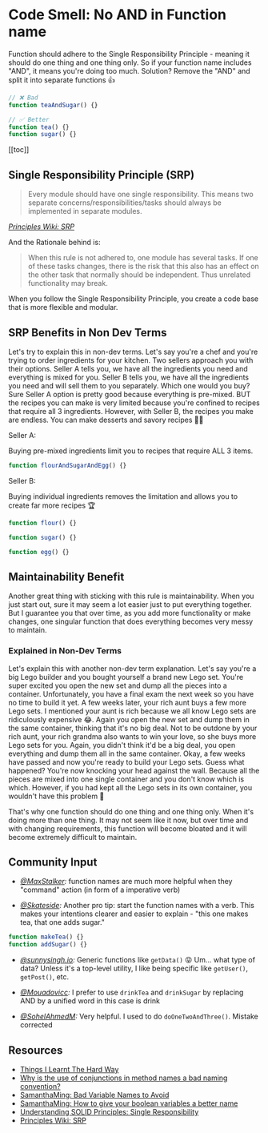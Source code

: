 # Code Smell: No AND in Function name

Function should adhere to the Single Responsibility Principle - meaning it should do one thing and one thing only. So if your function name includes "AND", it means you're doing too much. Solution? Remove the "AND" and split it into separate functions 👍

```javascript
// ❌ Bad
function teaAndSugar() {}

// ✅ Better
function tea() {}
function sugar() {}
```

[[toc]]

## Single Responsibility Principle (SRP)

> Every module should have one single responsibility. This means two separate concerns/responsibilities/tasks should always be implemented in separate modules.

_[Principles Wiki: SRP](http://www.principles-wiki.net/principles:single_responsibility_principle)_

And the Rationale behind is:

> When this rule is not adhered to, one module has several tasks. If one of these tasks changes, there is the risk that this also has an effect on the other task that normally should be independent. Thus unrelated functionality may break.

When you follow the Single Responsibility Principle, you create a code base that is more flexible and modular.

## SRP Benefits in Non Dev Terms

Let's try to explain this in non-dev terms. Let's say you're a chef and you're trying to order ingredients for your kitchen. Two sellers approach you with their options. Seller A tells you, we have all the ingredients you need and everything is mixed for you. Seller B tells you, we have all the ingredients you need and will sell them to you separately. Which one would you buy? Sure Seller A option is pretty good because everything is pre-mixed. BUT the recipes you can make is very limited because you're confined to recipes that require all 3 ingredients. However, with Seller B, the recipes you make are endless. You can make desserts and savory recipes 👩‍🍳

Seller A:

Buying pre-mixed ingredients limit you to recipes that require ALL 3 items.

```javascript
function flourAndSugarAndEgg() {}
```

Seller B:

Buying individual ingredients removes the limitation and allows you to create far more recipes 🏆

```javascript
function flour() {}

function sugar() {}

function egg() {}
```

## Maintainability Benefit

Another great thing with sticking with this rule is maintainability. When you just start out, sure it may seem a lot easier just to put everything together. But I guarantee you that over time, as you add more functionality or make changes, one singular function that does everything becomes very messy to maintain.

### Explained in Non-Dev Terms

Let's explain this with another non-dev term explanation. Let's say you're a big Lego builder and you bought yourself a brand new Lego set. You're super excited you open the new set and dump all the pieces into a container. Unfortunately, you have a final exam the next week so you have no time to build it yet. A few weeks later, your rich aunt buys a few more Lego sets. I mentioned your aunt is rich because we all know Lego sets are ridiculously expensive 😂. Again you open the new set and dump them in the same container, thinking that it's no big deal. Not to be outdone by your rich aunt, your rich grandma also wants to win your love, so she buys more Lego sets for you. Again, you didn't think it'd be a big deal, you open everything and dump them all in the same container. Okay, a few weeks have passed and now you're ready to build your Lego sets. Guess what happened? You're now knocking your head against the wall. Because all the pieces are mixed into one single container and you don't know which is which. However, if you had kept all the Lego sets in its own container, you wouldn't have this problem 💩

That's why one function should do one thing and one thing only. When it's doing more than one thing. It may not seem like it now, but over time and with changing requirements, this function will become bloated and it will become extremely difficult to maintain.

## Community Input

- _[@MaxStalker](https://twitter.com/samantha_ming/status/1204431457843761154):_ function names are much more helpful when they "command" action (in form of a imperative verb)

- _[@Skateside](https://twitter.com/Skateside/status/1142508099753975809):_ Another pro tip: start the function names with a verb. This makes your intentions clearer and easier to explain - "this one makes tea, that one adds sugar."

```javascript
function makeTea() {}
function addSugar() {}
```

- _[@sunnysingh.io](https://www.instagram.com/sunnysingh.io/):_ Generic functions like `getData()` 😝 Um... what type of data? Unless it's a top-level utility, I like being specific like `getUser()`, `getPost()`, etc.

- _[@Mouadovicc](https://twitter.com/Mouadovicc/status/1142524184997838848):_ I prefer to use `drinkTea` and `drinkSugar` by replacing AND by a unified word in this case is drink

- _[@SohelAhmedM](https://twitter.com/samantha_ming/status/1204431457843761154):_ Very helpful. I used to do `doOneTwoAndThree()`. Mistake corrected

## Resources

- [Things I Learnt The Hard Way](https://blog.juliobiason.net/thoughts/things-i-learnt-the-hard-way/)
- [Why is the use of conjunctions in method names a bad naming convention?](https://softwareengineering.stackexchange.com/questions/255669/why-is-the-use-of-conjunctions-in-method-names-a-bad-naming-convention)
- [SamanthaMing: Bad Variable Names to Avoid](https://www.samanthaming.com/tidbits/36-bad-variable-names-to-avoid)
- [SamanthaMing: How to give your boolean variables a better name](https://www.samanthaming.com/tidbits/34-better-boolean-variable-names)
- [Understanding SOLID Principles: Single Responsibility](https://codeburst.io/understanding-solid-principles-single-responsibility-b7c7ec0bf80)
- [Principles Wiki: SRP](http://www.principles-wiki.net/principles:single_responsibility_principle)

